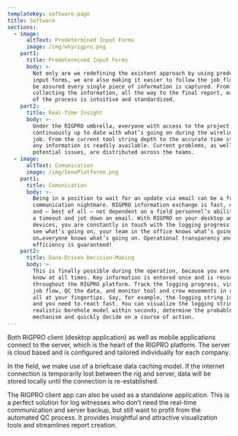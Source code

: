 ```yaml
---
templateKey: software-page
title: Software
sections:
  - image:
      altText: Predetermined Input Forms
      image: /img/whyrigpro.png
    part1:
      title: Predetermined Input Forms
      body: >-
        Not only are we redefining the existent approach by using predetermined
        input forms, we are also making it easier to follow the job flow and to
        be assured every single piece of information is captured. From
        collecting the information, all the way to the final report, each step
        of the process is intuitive and standardized.
    part2:
      title: Real-Time Insight
      body: >-
        Under the RIGPRO umbrella, everyone with access to the project is
        continuously up to date with what’s going on during the wireline logging
        job. From the current tool string depth to the accurate time statistics,
        any information is readily available. Current problems, as well as
        potential issues, are distributed across the teams.
  - image:
      altText: Comunication
      image: /img/SemaPlatforme.png
    part1:
      title: Comunication
      body: >-
        Being in a position to wait for an update via email can be a frustrating
        communication nightmare. RIGPRO information exchange is fast, efficient
        and – best of all – not dependent on a field personnel’s ability to take
        a timeout and jot down an email. With RIGPRO on your desktop and mobile
        devices, you are constantly in touch with the logging progress. You can
        see what’s going on, your team in the office knows what’s going
        on…everyone knows what’s going on. Operational transparency and time
        efficiency is guaranteed!
    part2:
      title: Dana-Driven Decision-Making
      body: >-
        This is finally possible during the operation, because you are in the
        know at all times. Key information is entered once and is reused
        throughout the RIGPRO platform. Track the logging progress, visualize
        job flow, QC the data, and monitor tool and crew movements in real-time,
        all at your fingertips. Say, for example, the logging string is stuck
        and you need to react fast. You can visualize the logging string in a
        realistic borehole model within seconds, determine the probable sticking
        mechanism and quickly decide on a course of action.
---
```

Both RIGPRO client (desktop application) as well as mobile applications connect to the server, which is the heart of  the RIGPRO platform. The server is cloud based and is configured and tailored individually for each company.

In the field, we make use of a briefcase data caching model. If the internet connection is temporarily lost between the  rig and server, data will be stored locally until the connection is re-established.

The RIGPRO client app can also be used as a standalone application. This is a perfect solution for log witnesses who  don’t need the real-time communication and server backup, but still want to profit from the automated QC process. 
It provides insightful and attractive visualization tools and streamlines report creation.
